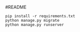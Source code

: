 #README

```
pip install -r requirements.txt
python manage.py migrate
python manage.py runserver
```
